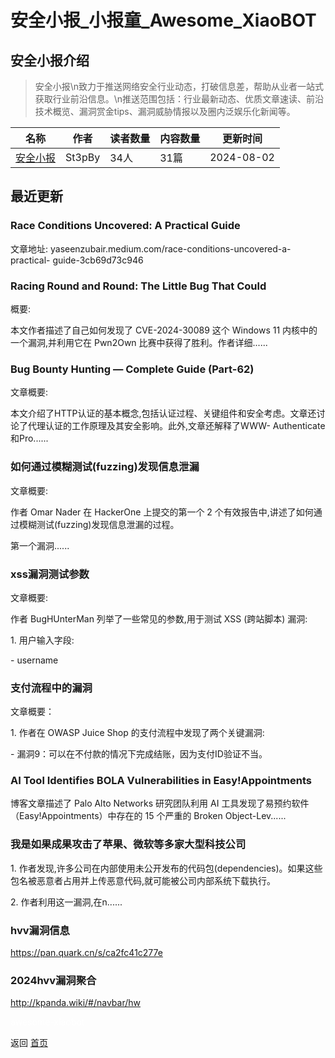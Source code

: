 # 安全小报_小报童_Awesome_XiaoBOT

## 安全小报介绍
> 安全小报\n致力于推送网络安全行业动态，打破信息差，帮助从业者一站式获取行业前沿信息。\n推送范围包括：行业最新动态、优质文章速读、前沿技术概览、漏洞赏金tips、漏洞威胁情报以及圈内泛娱乐化新闻等。  
  


|名称|作者|读者数量|内容数量|更新时间|
|---|---|---|---|---|
|[安全小报](https://xiaobot.net/p/SecNew?refer=9c3f1c95-a052-465a-9902-f6d75080262a)|St3pBy|34人|31篇|2024-08-02|

## 最近更新
### Race Conditions Uncovered: A Practical Guide

文章地址: yaseenzubair.medium.com/race-conditions-uncovered-a-practical-
guide-3cb69d73c946

### Racing Round and Round: The Little Bug That Could

概要:

本文作者描述了自己如何发现了 CVE-2024-30089 这个 Windows 11 内核中的一个漏洞,并利用它在 Pwn2Own
比赛中获得了胜利。作者详细......

### Bug Bounty Hunting — Complete Guide (Part-62)

文章概要:

本文介绍了HTTP认证的基本概念,包括认证过程、关键组件和安全考虑。文章还讨论了代理认证的工作原理及其安全影响。此外,文章还解释了WWW-
Authenticate和Pro......

### 如何通过模糊测试(fuzzing)发现信息泄漏

文章概要:

作者 Omar Nader 在 HackerOne 上提交的第一个 2 个有效报告中,讲述了如何通过模糊测试(fuzzing)发现信息泄漏的过程。

第一个漏洞......

### xss漏洞测试参数

文章概要:

作者 BugHUnterMan 列举了一些常见的参数,用于测试 XSS (跨站脚本) 漏洞:

1\. 用户输入字段:

\- username

### 支付流程中的漏洞

文章概要：

1\. 作者在 OWASP Juice Shop 的支付流程中发现了两个关键漏洞:

\- 漏洞9：可以在不付款的情况下完成结账，因为支付ID验证不当。

### AI Tool Identifies BOLA Vulnerabilities in Easy!Appointments

博客文章描述了 Palo Alto Networks 研究团队利用 AI 工具发现了易预约软件（Easy!Appointments）中存在的 15 个严重的
Broken Object-Lev......

### 我是如果成果攻击了苹果、微软等多家大型科技公司

1\. 作者发现,许多公司在内部使用未公开发布的代码包(dependencies)。如果这些包名被恶意者占用并上传恶意代码,就可能被公司内部系统下载执行。

2\. 作者利用这一漏洞,在n......

### hvv漏洞信息

https://pan.quark.cn/s/ca2fc41c277e

### 2024hvv漏洞聚合

http://kpanda.wiki/#/navbar/hw


<a href="https://github.com/Reno9527/awesome-xiaobot" style="color: white; text-decoration: none;">awesome-xiaobot</a>

返回 [首页](../README.md)

